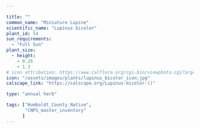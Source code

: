 ```yaml
---

title: ""
common_name: "Miniature Lupine"
scientific_name: "Lupinus bicolor"
plant_id: 54
sun_requirements:
  - "Full Sun"
plant_size:
  - height: 
    - 0.26
    - 1.3
# icon attribution: https://www.calflora.org/cgi-bin/viewphoto.cgi?arg=/app/up/gp/50/10067.jpg 
icon: "/assets/images/plants/lupinus_bicolor_icon.jpg" 
calscape_link: "https://calscape.org/Lupinus-bicolor-()"

type: "annual herb"

tags: ["Humboldt_County_Native",
       "CNPS_master_inventory"
      ]
---
```


